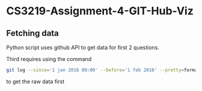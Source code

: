 # CS3219-Assignment-4-GIT-Hub-Viz

## Fetching data

Python script uses github API to get data for first 2 questions.

Third requires using the command 

```sh
git log --since='1 jan 2016 00:00' --before='1 feb 2016' --pretty=format:'%an, %at' > /d/q3.csv
```

to get the raw data first